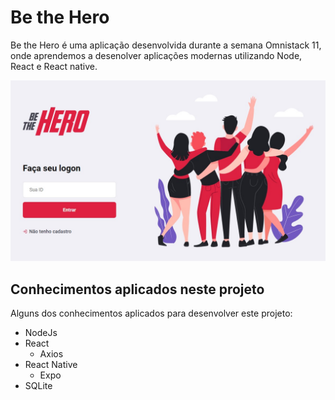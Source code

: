 # Be the Hero

Be the Hero é uma aplicação desenvolvida durante a semana Omnistack 11, onde aprendemos a desenolver aplicações modernas utilizando Node, React e React native.

![Be the Hero](https://github.com/GbrAntunes/Omnistack11-BeTheHero/blob/master/frontend/src/assets/Loginpage.jpg)

## Conhecimentos aplicados neste projeto
Alguns dos conhecimentos aplicados para desenvolver este projeto:
* NodeJs
* React
    * Axios
* React Native
    * Expo
* SQLite